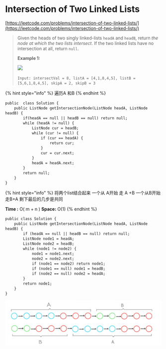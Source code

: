 # Intersection of Two Linked Lists

[https://leetcode.com/problems/intersection-of-two-linked-lists/](https://leetcode.com/problems/intersection-of-two-linked-lists/)

> Given the heads of two singly linked-lists `headA` and `headB`, return _the node at which the two lists intersect_. If the two linked lists have no intersection at all, return `null`.
>
>
>
> **Example 1:**
>
> ![](https://assets.leetcode.com/uploads/2021/03/05/160\_example\_1\_1.png)
>
> ```
> Input: intersectVal = 8, listA = [4,1,8,4,5], listB = [5,6,1,8,4,5], skipA = 2, skipB = 3
> ```

{% hint style="info" %}
遍历A 和B
{% endhint %}

```
public  class Solution {
    public ListNode getIntersectionNode(ListNode headA, ListNode headB) {
        if(headA == null || headB == null) return null;
        while (headA != null) {
            ListNode cur = headB;
            while (cur != null) {
                if (cur == headA) {
                    return cur;
                }
                cur = cur.next;
            }
            headA = headA.next;
        }
        return null;
    }
}
```

{% hint style="info" %}
将两个list结合起来 一个从 A开始 走 A +B 一个从B开始走B+A 剩下最后的几步是共同

**Time :** O( m + n )  **Space:** O(1)
{% endhint %}

```
public class Solution {
    public ListNode getIntersectionNode(ListNode headA, ListNode headB) {
        if (headA == null || headB == null) return null;
        ListNode node1 = headA;
        ListNode node2 = headB;
        while (node1 != node2) {
            node1 = node1.next;
            node2 = node2.next;
            if (node1 == node2) return node1;
            if (node1 == null) node1 = headB; 
            if (node2 == null) node2 = headA;
        }
        return node1;
    }
}
```

![](../.gitbook/assets/image.png)
